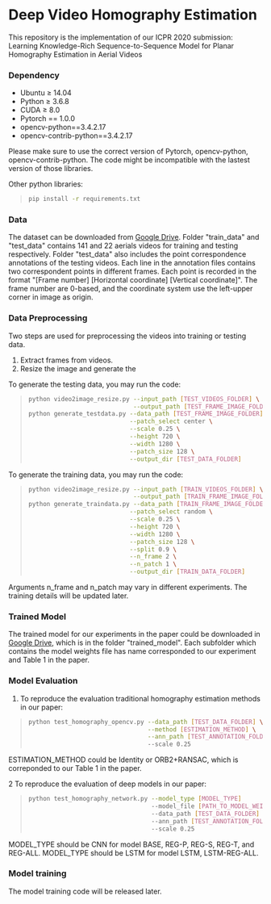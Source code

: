 # Deep Video Homography Estimation
This repository is the implementation of our ICPR 2020 submission:
Learning Knowledge-Rich Sequence-to-Sequence Model for Planar Homography Estimation in Aerial Videos

### <a name="dependency"></a> Dependency
* Ubuntu ≥ 14.04
* Python ≥ 3.6.8
* CUDA ≥ 8.0
* Pytorch == 1.0.0
* opencv-python==3.4.2.17
* opencv-contrib-python==3.4.2.17

Please make sure to use the correct version of Pytorch, opencv-python, opencv-contrib-python. The code might be 
incompatible with the lastest version of those libraries. 

Other python libraries:
> ```bash
> pip install -r requirements.txt
> ```

### <a name="data"></a> Data
The dataset can be downloaded from [Google Drive](https://drive.google.com/drive/folders/1e6oG_4b4HbBA-rNfMknxShBR1ITVrckh?usp=sharing). 
Folder "train_data" and "test_data" contains 141 and 22 aerials videos for training and testing respectively. Folder "test_data"
also includes the point correspondence annotations of the testing videos. Each line in the annotation files contains two 
correspondent points in different frames. Each point is recorded in the format "[Frame number] [Horizontal coordinate] [Vertical coordinate]". 
The frame number are 0-based, and the coordinate system use the left-upper corner in image as origin. 

### <a name="data_preprocessing"></a> Data Preprocessing
Two steps are used for preprocessing the videos into training or testing data. 
1. Extract frames from videos. 
2. Resize the image and generate the 

To generate the testing data, you may run the code:
> ```bash
> python video2image_resize.py --input_path [TEST_VIDEOS_FOLDER] \
>                              --output_path [TEST_FRAME_IMAGE_FOLDER]
> python generate_testdata.py --data_path [TEST_FRAME_IMAGE_FOLDER] \
>                             --patch_select center \
>                             --scale 0.25 \
>                             --height 720 \
>                             --width 1280 \
>                             --patch_size 128 \
>                             --output_dir [TEST_DATA_FOLDER] 
> ```

To generate the training data, you may run the code:
> ```bash
> python video2image_resize.py --input_path [TRAIN_VIDEOS_FOLDER] \
>                              --output_path [TRAIN_FRAME_IMAGE_FOLDER]
> python generate_traindata.py --data_path [TRAIN_FRAME_IMAGE_FOLDER] \
>                             --patch_select random \
>                             --scale 0.25 \
>                             --height 720 \
>                             --width 1280 \
>                             --patch_size 128 \
>                             --split 0.9 \
>                             --n_frame 2 \
>                             --n_patch 1 \
>                             --output_dir [TRAIN_DATA_FOLDER] 
> ```
Arguments n_frame and n_patch may vary in different experiments. The training details will 
be updated later. 


### <a name="trained_model"></a> Trained Model
The trained model for our experiments in the paper could be downloaded in [Google Drive](https://drive.google.com/drive/folders/1e6oG_4b4HbBA-rNfMknxShBR1ITVrckh?usp=sharing),
which is in the folder "trained_model". Each subfolder which contains the model weights file has name corresponded to our experiment and Table 1 in the paper.
 

### <a name="model_evaluation"></a> Model Evaluation
1. To reproduce the evaluation traditional homography estimation methods in our paper:
> ```bash
> python test_homography_opencv.py --data_path [TEST_DATA_FOLDER] \
>                                  --method [ESTIMATION_METHOD] \
>                                  --ann_path [TEST_ANNOTATION_FOLDER] 
>                                  --scale 0.25
> ```
ESTIMATION_METHOD could be Identity or ORB2+RANSAC, which is correponded to our Table 1 in the paper.  

2 To reproduce the evaluation of deep models in our paper:
> ```bash
> python test_homography_network.py --model_type [MODEL_TYPE] 
>                                   --model_file [PATH_TO_MODEL_WEIGHTS]
>                                   --data_path [TEST_DATA_FOLDER] 
>                                   --ann_path [TEST_ANNOTATION_FOLDER]  
>                                   --scale 0.25
> ```
MODEL_TYPE should be CNN for model BASE, REG-P, REG-S, REG-T, and REG-ALL. MODEL_TYPE should be LSTM for model LSTM, LSTM-REG-ALL. 


### <a name="model_training"></a> Model training
The model training code will be released later. 
